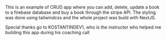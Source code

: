 This is an example of CRUD app where you can add, delete, update a book to a firebase database and buy a book through the stripe API. The styling was done using tailwindcss and the whole project was build with NextJS.

Special thanks go to KOSTANTINDEV1, who is the instructor who helped me building this app during his coaching call